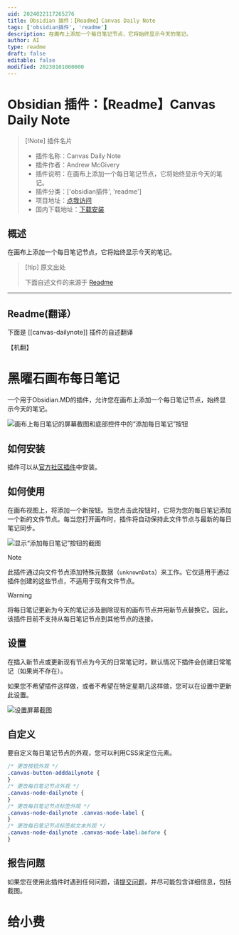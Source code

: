 ```yaml
---
uid: 2024022117265276
title: Obsidian 插件：【Readme】Canvas Daily Note
tags: ['obsidian插件', 'readme']
description: 在画布上添加一个每日笔记节点，它将始终显示今天的笔记。
author: AI
type: readme
draft: false
editable: false
modified: 20230101000000
---
```


# Obsidian 插件：【Readme】Canvas Daily Note

> [!Note] 插件名片
> - 插件名称：Canvas Daily Note
> - 插件作者：Andrew McGivery
> - 插件说明：在画布上添加一个每日笔记节点，它将始终显示今天的笔记。
> - 插件分类：['obsidian插件', 'readme']
> - 项目地址：[点我访问](https://github.com/andrewmcgivery/obsidian-canvas-dailynote)
> - 国内下载地址：[下载安装](https://pkmer.cn/products/plugin/pluginMarket/?canvas-dailynote)

## 概述

在画布上添加一个每日笔记节点，它将始终显示今天的笔记。



> [!tip] 原文出处
> 
>下面自述文件的来源于 [Readme](https://ghproxy.net/https://raw.githubusercontent.com/andrewmcgivery/obsidian-canvas-dailynote/main/README.md)
> 

---

## Readme(翻译）

下面是 [[canvas-dailynote]] 插件的自述翻译

【机翻】
# 黑曜石画布每日笔记

一个用于Obsidian.MD的插件，允许您在画布上添加一个每日笔记节点，始终显示今天的笔记。

![画布上每日笔记的屏幕截图和底部控件中的“添加每日笔记”按钮](https://cdn.pkmer.cn/covers/canvas-dailynote_2_0.png!pkmer)
## 如何安装

插件可以从[官方社区插件](https://obsidian.md/plugins?id=canvas-dailynote)中安装。
## 如何使用

在画布视图上，将添加一个新按钮。当您点击此按钮时，它将为您的每日笔记添加一个新的文件节点。每当您打开画布时，插件将自动保持此文件节点与最新的每日笔记同步。

![显示“添加每日笔记”按钮的截图](https://cdn.pkmer.cn/covers/canvas-dailynote_2_1.png!pkmer)

> [!NOTE]
> 此插件通过向文件节点添加特殊元数据（`unknownData`）来工作。它仅适用于通过插件创建的这些节点，不适用于现有文件节点。

> [!WARNING]
> 将每日笔记更新为今天的笔记涉及删除现有的画布节点并用新节点替换它。因此，该插件目前不支持从每日笔记节点到其他节点的连接。
## 设置

在插入新节点或更新现有节点为今天的日常笔记时，默认情况下插件会创建日常笔记（如果尚不存在）。

如果您不希望插件这样做，或者不希望在特定星期几这样做，您可以在设置中更新此设置。

![设置屏幕截图](https://cdn.pkmer.cn/covers/canvas-dailynote_2_2.png!pkmer)
## 自定义

要自定义每日笔记节点的外观，您可以利用CSS来定位元素。

```css
/* 更改按钮外观 */
.canvas-button-adddailynote {
}
/* 更改每日笔记节点外观 */
.canvas-node-dailynote {
}
/* 更改每日笔记节点标签外观 */
.canvas-node-dailynote .canvas-node-label {
}
/* 更改每日笔记节点标签前文本外观 */
.canvas-node-dailynote .canvas-node-label:before {
}
```
## 报告问题

如果您在使用此插件时遇到任何问题，请[提交问题](https://github.com/andrewmcgivery/obsidian-ribbon-divider/issues/new)，并尽可能包含详细信息，包括截图。
# 给小费





